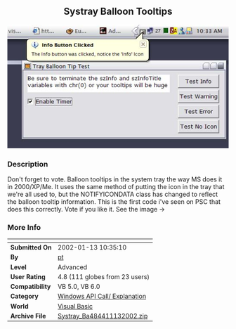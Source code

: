 ﻿<div align="center">

## Systray Balloon Tooltips

<img src="PIC20021131346206070.jpg">
</div>

### Description

Don't forget to vote. Balloon tooltips in the system tray the way MS does it in 2000/XP/Me. It uses the same method of putting the icon in the tray that we're all used to, but the NOTIFYICONDATA class has changed to reflect the balloon tooltip information. This is the first code i've seen on PSC that does this correctly. Vote if you like it. See the image ->
 
### More Info
 


<span>             |<span>
---                |---
**Submitted On**   |2002-01-13 10:35:10
**By**             |[pt](https://github.com/Planet-Source-Code/PSCIndex/blob/master/ByAuthor/pt.md)
**Level**          |Advanced
**User Rating**    |4.8 (111 globes from 23 users)
**Compatibility**  |VB 5\.0, VB 6\.0
**Category**       |[Windows API Call/ Explanation](https://github.com/Planet-Source-Code/PSCIndex/blob/master/ByCategory/windows-api-call-explanation__1-39.md)
**World**          |[Visual Basic](https://github.com/Planet-Source-Code/PSCIndex/blob/master/ByWorld/visual-basic.md)
**Archive File**   |[Systray\_Ba484411132002\.zip](https://github.com/Planet-Source-Code/pt-systray-balloon-tooltips__1-30762/archive/master.zip)








